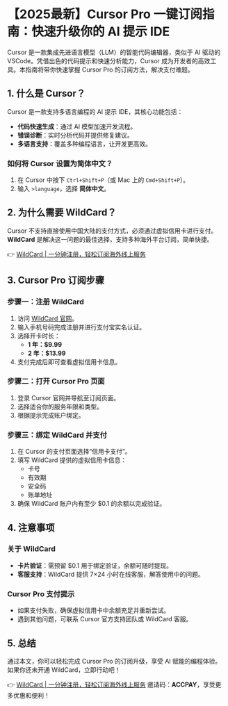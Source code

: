 # 【2025最新】Cursor Pro 一键订阅指南：快速升级你的 AI 提示 IDE

Cursor 是一款集成先进语言模型（LLM）的智能代码编辑器，类似于 AI 驱动的 VSCode。凭借出色的代码提示和快速分析能力，Cursor 成为开发者的高效工具。本指南将带你快速掌握 Cursor Pro 的订阅方法，解决支付难题。

## 1. 什么是 Cursor？

Cursor 是一款支持多语言编程的 AI 提示 IDE，其核心功能包括：

- **代码快速生成**：通过 AI 模型加速开发流程。
- **错误诊断**：实时分析代码并提供修复建议。
- **多语言支持**：覆盖多种编程语言，让开发更高效。

### 如何将 Cursor 设置为简体中文？

1. 在 Cursor 中按下 `Ctrl+Shift+P`（或 Mac 上的 `Cmd+Shift+P`）。
2. 输入 `>language`，选择 **简体中文**。

## 2. 为什么需要 WildCard？

Cursor 不支持直接使用中国大陆的支付方式，必须通过虚拟信用卡进行支付。**WildCard** 是解决这一问题的最佳选择，支持多种海外平台订阅，简单快捷。

👉 [WildCard | 一分钟注册，轻松订阅海外线上服务](https://bbtdd.com/WildCard)

## 3. Cursor Pro 订阅步骤

### 步骤一：注册 WildCard

1. 访问 [WildCard 官网](https://bbtdd.com/WildCard)。
2. 输入手机号码完成注册并进行支付宝实名认证。
3. 选择开卡时长：
   - **1 年：$9.99**
   - **2 年：$13.99**
4. 支付完成后即可查看虚拟信用卡信息。

### 步骤二：打开 Cursor Pro 页面

1. 登录 Cursor 官网并导航至订阅页面。
2. 选择适合你的服务年限和类型。
3. 根据提示完成账户绑定。

### 步骤三：绑定 WildCard 并支付

1. 在 Cursor 的支付页面选择“信用卡支付”。
2. 填写 WildCard 提供的虚拟信用卡信息：
   - 卡号
   - 有效期
   - 安全码
   - 账单地址
3. 确保 WildCard 账户内有至少 $0.1 的余额以完成验证。

## 4. 注意事项

### 关于 WildCard

- **卡片验证**：需预留 $0.1 用于绑定验证，余额可随时提现。
- **客服支持**：WildCard 提供 7×24 小时在线客服，解答使用中的问题。

### Cursor Pro 支付提示

- 如果支付失败，确保虚拟信用卡中余额充足并重新尝试。
- 遇到其他问题，可联系 Cursor 官方支持团队或 WildCard 客服。

## 5. 总结

通过本文，你可以轻松完成 Cursor Pro 的订阅升级，享受 AI 赋能的编程体验。如果你还未开通 WildCard，立即行动吧！

👉 [WildCard | 一分钟注册，轻松订阅海外线上服务](https://bbtdd.com/WildCard) 邀请码：**ACCPAY**，享受更多优惠和便利！